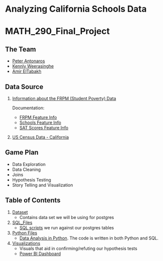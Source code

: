 # Analyzing California Schools Data
# MATH_290_Final_Project

## The Team
- [Peter Antonaros](https://github.com/peterantonarosjr)
- [Kennly Weerasinghe](https://github.com/wskennly)
- [Amir ElTabakh](https://github.com/sfnxboy)

## Data Source

1. [Information about the FRPM (Student Poverty) Data](https://www.cde.ca.gov/ds/ad/filesspfrpm.asp)

   Documentation:
   - [FRPM Feature Info](https://www.cde.ca.gov/ds/ad/fssp1314.asp)
   - [Schools Feature Info](https://www.cde.ca.gov/ds/si/ds/fspubschls.asp)
   - [SAT Scores Feature Info](http://wgetsnaps.github.io/cde.ca.gov--ds-sp-ai/ds/sp/ai/reclayoutsat.asp.html)

2. [US Census Data - California](https://data.census.gov/cedsci/table?q=california%20income&g=0400000US06%248600000&tid=ACSST5Y2020.S1901)


## Game Plan
- Data Exploration
- Data Cleaning
- Joins
- Hypothesis Testing
- Story Telling and Visualization

## Table of Contents
1. [Dataset](https://github.com/peterantonarosjr/MATH_290_FinalProject/tree/main/Dataset)
    * Contains data set we will be using for postgres
2. [SQL_Files](https://github.com/peterantonarosjr/MATH_290_FinalProject/tree/main/SQL_Files)
    * [SQL scripts](https://github.com/peterantonarosjr/MATH_290_FinalProject/blob/main/SQL_Files/SQL_Statements.sql) we run against our postgres tables
3. [Python Files](https://github.com/peterantonarosjr/MATH_290_FinalProject/tree/main/Python_Files)
    * [Data Analysis in Python](https://github.com/peterantonarosjr/MATH_290_FinalProject/blob/main/Python_Files/Data%20Analysis%20of%20California%20Schools%20Data.ipynb). The code is written in both Python and SQL.
5. [Visualizations](https://github.com/peterantonarosjr/MATH_290_FinalProject/tree/main/Visualizations)
    * Visuals that aid in confirming/refuting our hypothesis tests
    * [Power BI Dashboard](https://app.powerbi.com/links/sbb0Gw0Gf5?ctid=472b8dad-8577-4a7a-85f5-d91664ae7ee0&pbi_source=linkShare)
